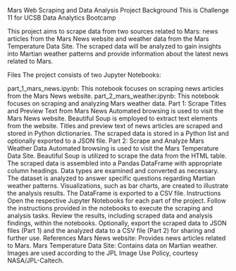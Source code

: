 Mars Web Scraping and Data Analysis Project
Background
This is Challenge 11 for UCSB Data Analytics Bootcamp

This project aims to scrape data from two sources related to Mars: news articles from the Mars News website and weather data from the Mars Temperature Data Site. The scraped data will be analyzed to gain insights into Martian weather patterns and provide information about the latest news related to Mars.

Files
The project consists of two Jupyter Notebooks:

part_1_mars_news.ipynb: This notebook focuses on scraping news articles from the Mars News website.
part_2_mars_weather.ipynb: This notebook focuses on scraping and analyzing Mars weather data.
Part 1: Scrape Titles and Preview Text from Mars News
Automated browsing is used to visit the Mars News website.
Beautiful Soup is employed to extract text elements from the website.
Titles and preview text of news articles are scraped and stored in Python dictionaries.
The scraped data is stored in a Python list and optionally exported to a JSON file.
Part 2: Scrape and Analyze Mars Weather Data
Automated browsing is used to visit the Mars Temperature Data Site.
Beautiful Soup is utilized to scrape the data from the HTML table.
The scraped data is assembled into a Pandas DataFrame with appropriate column headings.
Data types are examined and converted as necessary.
The dataset is analyzed to answer specific questions regarding Martian weather patterns.
Visualizations, such as bar charts, are created to illustrate the analysis results.
The DataFrame is exported to a CSV file.
Instructions
Open the respective Jupyter Notebooks for each part of the project.
Follow the instructions provided in the notebooks to execute the scraping and analysis tasks.
Review the results, including scraped data and analysis findings, within the notebooks.
Optionally, export the scraped data to JSON files (Part 1) and the analyzed data to a CSV file (Part 2) for sharing and further use.
References
Mars News website: Provides news articles related to Mars.
Mars Temperature Data Site: Contains data on Martian weather.
Images are used according to the JPL Image Use Policy, courtesy NASA/JPL-Caltech.

